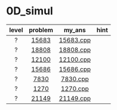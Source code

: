 # 0D_simul
| level | problem | my_ans | hint |
| :--: | :--: | :--: | :--: |
| ? | [15683](https://www.acmicpc.net/problem/15683) | [15683.cpp](./15683/15683.cpp) |  |
| ? | [18808](https://www.acmicpc.net/problem/18808) | [18808.cpp](./18808/18808.cpp) |  |
| ? | [12100](https://www.acmicpc.net/problem/12100) | [12100.cpp](./12100/12100.cpp) |  |
| ? | [15686](https://www.acmicpc.net/problem/15686) | [15686.cpp](./15686/15686.cpp) |  |
| ? | [7830](https://www.acmicpc.net/problem/7830) | [7830.cpp](./7830/7830.cpp) |  |
| ? | [1270](https://www.acmicpc.net/problem/1270) | [1270.cpp](./1270/1270.cpp) |  |
| ? | [21149](https://www.acmicpc.net/problem/21149) | [21149.cpp](./21149/21149.cpp) |  |
